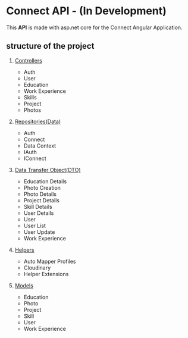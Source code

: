 # Connect API - (In Development)
This **API** is made with asp.net core for the Connect Angular Application.

## structure of the project
1. [Controllers](https://github.com/knowTheHp/connect-api/tree/master/Controllers)
    * Auth
    * User
    * Education
    * Work Experience
    * Skills
    * Project
    * Photos
    
2. [Repositories(Data)](https://github.com/knowTheHp/connect-api/tree/master/Data)
    * Auth
    * Connect
    * Data Context
    * IAuth
    * IConnect


3. [Data Transfer Object(DTO)](https://github.com/knowTheHp/connect-api/tree/master/Dtos)
    * Education Details
    * Photo Creation
    * Photo Details
    * Project Details
    * Skill Details
    * User Details
    * User
    * User List
    * User Update
    * Work Experience

4. [Helpers](https://github.com/knowTheHp/connect-api/tree/master/Helpers)

    * Auto Mapper Profiles
    * Cloudinary
    * Helper Extensions
    
5. [Models](https://github.com/knowTheHp/connect-api/tree/master/Models)
    * Education
    * Photo
    * Project
    * Skill
    * User
    * Work Experience
    
    
